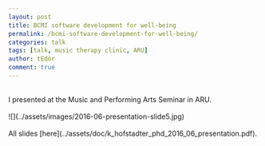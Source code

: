 ```yaml
---
layout: post
title: BCMI software development for well-being
permalink: /bcmi-software-development-for-well-being/
categories: talk
tags: [talk, music therapy clinic, ARU]
author: tEdör
comment: true
---
```

<br>
I presented at the Music and Performing Arts Seminar in ARU.
<br>
<br>
![](../assets/images/2016-06-presentation-slide5.jpg)
<br>
<br>
All slides [here](../assets/doc/k_hofstadter_phd_2016_06_presentation.pdf).
